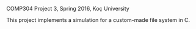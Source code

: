 COMP304 Project 3, Spring 2016, Koç University

This project implements a simulation for a custom-made file system in C.
